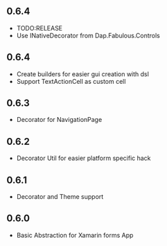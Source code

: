 ## 0.6.4
* TODO:RELEASE
* Use INativeDecorator from Dap.Fabulous.Controls

## 0.6.4
* Create builders for easier gui creation with dsl
* Support TextActionCell as custom cell

## 0.6.3
* Decorator for NavigationPage

## 0.6.2
* Decorator Util for easier platform specific hack

## 0.6.1
* Decorator and Theme support

## 0.6.0
* Basic Abstraction for Xamarin forms App